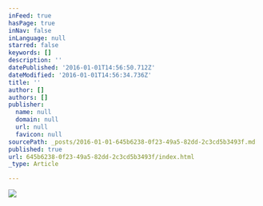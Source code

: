 ```yaml
---
inFeed: true
hasPage: true
inNav: false
inLanguage: null
starred: false
keywords: []
description: ''
datePublished: '2016-01-01T14:56:50.712Z'
dateModified: '2016-01-01T14:56:34.736Z'
title: ''
author: []
authors: []
publisher:
  name: null
  domain: null
  url: null
  favicon: null
sourcePath: _posts/2016-01-01-645b6238-0f23-49a5-82dd-2c3cd5b3493f.md
published: true
url: 645b6238-0f23-49a5-82dd-2c3cd5b3493f/index.html
_type: Article

---
```

![](https://the-grid-user-content.s3-us-west-2.amazonaws.com/c174ac4d-c5e3-46c4-bc7d-198f7ec07ecf.jpg)